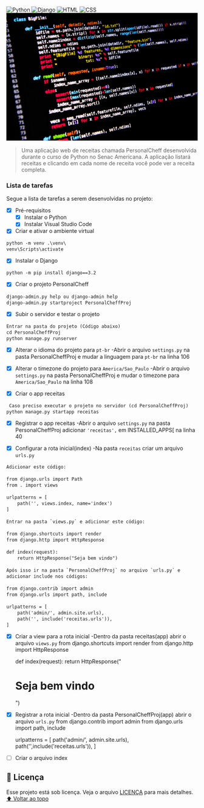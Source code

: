 # <PersonalCheff>
<!---Esses são exemplos. Veja https://shields.io para outras pessoas ou para personalizar este conjunto de escudos. Você pode querer incluir dependências, status do projeto e informações de licença aqui--->
![Python](https://img.shields.io/badge/Python-14354C?style=for-the-badge&logo=python&logoColor=white)
![Django](https://img.shields.io/badge/Django-092E20?style=for-the-badge&logo=django&logoColor=white)
![HTML](https://img.shields.io/badge/HTML5-E34F26?style=for-the-badge&logo=html5&logoColor=white)
![CSS](https://img.shields.io/badge/CSS3-1572B6?style=for-the-badge&logo=css3&logoColor=white)
<img src="exemplo.webp" alt="exemplo imagem">
> Uma aplicação web de receitas chamada PersonalCheff desenvolvida durante o curso de Python no Senac Americana. A aplicação listará receitas e clicando em cada nome de receita você pode ver a receita completa.
### Lista de tarefas
Segue a lista de tarefas a serem desenvolvidas no projeto:
- [X] Pré-requisitos
    - [X] Instalar o Python
    - [X] Instalar Visual Studio Code
- [X] Criar e ativar o ambiente virtual

```
python -m venv .\venv\
venv\Scripts\activate
```

- [X] Instalar o Django

```
python -m pip install django==3.2
```

- [X] Criar o projeto PersonalCheff

```
django-admin.py help ou django-admin help
django-admin.py startproject PersonalCheffProj
```

- [X] Subir o servidor e testar o projeto

```
Entrar na pasta do projeto (Código abaixo)
cd PersonalCheffProj
python manage.py runserver
```

- [X] Alterar o idioma do projeto para `pt-br`
    -Abrir o arquivo `settings.py` na pasta PersonalCheffProj e mudar a linguagem para `pt-br` na linha 106

- [X] Alterar o timezone do projeto para `America/Sao_Paulo`
    -Abrir o arquivo `settings.py` na pasta PersonalCheffProj e mudar o timezone para `America/Sao_Paulo` na linha 108

- [X] Criar o app receitas
```
 Caso preciso executar o projeto no servidor (cd PersonalCheffProj)
python manage.py startapp receitas
```

- [X] Registrar o app receitas
    -Abrir o arquivo `settings.py` na pasta PersonalCheffProj adicionar `'receitas',` em INSTALLED_APPS[ na linha 40

- [X] Configurar a rota inicial(index)
    -Na pasta `receitas` criar um arquivo `urls.py`
```
Adicionar este código:

from django.urls import Path
from . import views

urlpatterns = [
    path('', views.index, name='index')
]

Entrar na pasta `views.py` e adicionar este código:

from django.shortcuts import render
from django.http import HttpResponse

def index(request):
    return HttpResponse("Seja bem vindo")

Após isso ir na pasta `PersonalCheffProj` no arquivo `urls.py` e adicionar include nos códigos:

from django.contrib import admin
from django.urls import path, include

urlpatterns = [
    path('admin/', admin.site.urls),
    path('', include('receitas.urls')),
]
```

- [X] Criar a view para a rota inicial
    -Dentro da pasta receitas(app) abrir o arquivo ```views.py```
    from django.shortcuts import render
    from django.http import HttpResponse

    def index(request):
        return HttpResponse("<h1>Seja bem vindo</h1>")

- [X] Registrar a rota inicial
    -Dentro da pasta PersonalCheffProj(app) abrir o arquivo ```urls.py```
    from django.contrib import admin
    from django.urls import path, include

    urlpatterns = [
        path('admin/', admin.site.urls),
        path('',include('receitas.urls')),
]


- [ ] Criar o arquivo index

## 📝 Licença
Esse projeto está sob licença. Veja o arquivo [LICENÇA](LICENSE.md) para mais detalhes.
[⬆ Voltar ao topo](#nome-do-projeto)<br>
